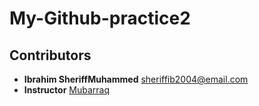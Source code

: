 # My-Github-practice2
## Contributors
- **Ibrahim SheriffMuhammed** [sheriffib2004@email.com](mailto:sheriffib2004@email.com)  
- **Instructor** [Mubarraq](https://github.com/mubarraqqq)

